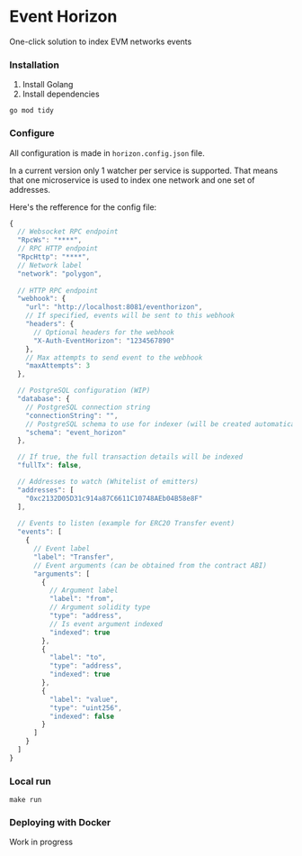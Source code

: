 # Event Horizon
One-click solution to index EVM networks events

### Installation
1. Install Golang
2. Install dependencies
```
go mod tidy
```

### Configure
All configuration is made in `horizon.config.json` file.

In a current version only 1 watcher per service is supported.
That means that one microservice is used to index one network and one set of addresses.

Here's the refference for the config file:

```javascript
{
  // Websocket RPC endpoint
  "RpcWs": "****",
  // RPC HTTP endpoint
  "RpcHttp": "****",
  // Network label
  "network": "polygon",
  
  // HTTP RPC endpoint
  "webhook": {
    "url": "http://localhost:8081/eventhorizon",
    // If specified, events will be sent to this webhook
    "headers": {
      // Optional headers for the webhook
      "X-Auth-EventHorizon": "1234567890"
    },
    // Max attempts to send event to the webhook
    "maxAttempts": 3
  },

  // PostgreSQL configuration (WIP)
  "database": {  
    // PostgreSQL connection string
    "connectionString": "",
    // PostgreSQL schema to use for indexer (will be created automatically)
    "schema": "event_horizon"
  },

  // If true, the full transaction details will be indexed
  "fullTx": false,

  // Addresses to watch (Whitelist of emitters)
  "addresses": [
    "0xc2132D05D31c914a87C6611C10748AEb04B58e8F"
  ],
  
  // Events to listen (example for ERC20 Transfer event)
  "events": [
    {
      // Event label
      "label": "Transfer",
      // Event arguments (can be obtained from the contract ABI)
      "arguments": [
        {
          // Argument label
          "label": "from",
          // Argument solidity type
          "type": "address",
          // Is event argument indexed
          "indexed": true
        },
        {
          "label": "to",
          "type": "address",
          "indexed": true
        },
        {
          "label": "value",
          "type": "uint256",
          "indexed": false
        }
      ]
    }
  ]
}
```

### Local run
`make run`

### Deploying with Docker
Work in progress

